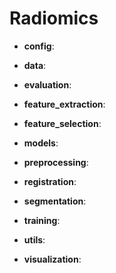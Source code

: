# **R**adiomics

- **config**:

- **data**:

- **evaluation**:

- **feature_extraction**:

- **feature_selection**:

- **models**:

- **preprocessing**:

- **registration**:

- **segmentation**:

- **training**:

- **utils**:

- **visualization**:
